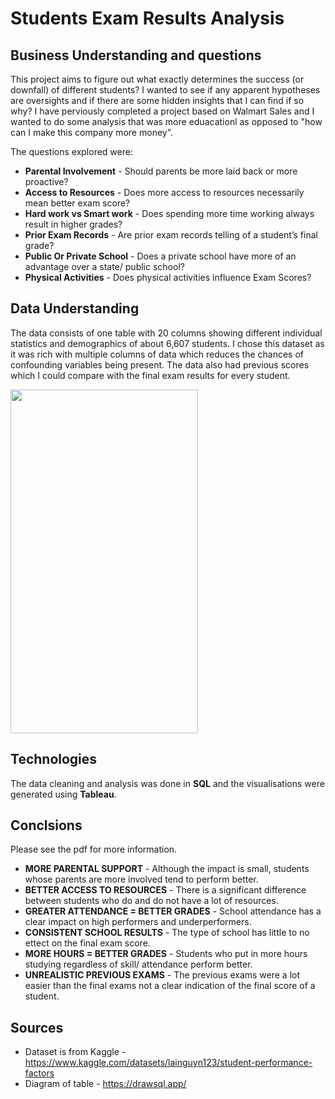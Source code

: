 # Students Exam Results Analysis
## Business Understanding and questions
This project aims to figure out what exactly determines the success (or downfall) of different students? I wanted to see if any apparent hypotheses are oversights and if there are some hidden insights that I can find if so why? I have perviously completed a project based on Walmart Sales and I wanted to do some analysis that was more eduacationl as opposed to "how can I make this company more money".

The questions explored were:
- **Parental Involvement** - Should parents be more laid back or more proactive?
- **Access to Resources** - Does more access to resources necessarily mean better exam score?
- **Hard work vs Smart work** - Does spending more time working always result in higher grades?
- **Prior Exam Records** - Are prior exam records telling of a student’s final grade?
- **Public Or Private School** - Does a private school have more of an advantage over a state/ public school?
- **Physical Activities** - Does physical activities influence Exam Scores?


## Data Understanding
The data consists of one table with 20 columns showing different individual statistics and demographics of about 6,607 students. I chose this dataset as it was rich with multiple columns of data which reduces the chances of confounding variables being present. The data also had previous scores which I could compare with the final exam results for every student.

<img src="https://github.com/user-attachments/assets/351593ce-d996-4db5-9a2a-b9f2d035b570" width=300 height=550>

## Technologies
The data cleaning and analysis was done in **SQL** and the visualisations were generated using **Tableau**.

## Conclsions 
Please see the pdf for more information.
- **MORE PARENTAL SUPPORT** - Although the impact is small, students whose parents are more involved tend to perform better.
- **BETTER ACCESS TO RESOURCES** - There is a significant difference between students who do and do not have a lot of resources.
- **GREATER ATTENDANCE = BETTER GRADES** - School attendance has a clear impact on high performers and underperformers.
- **CONSISTENT SCHOOL RESULTS** - The type of school has little to no ettect on the final exam score.
- **MORE HOURS = BETTER GRADES** - Students who put in more hours studying regardless of skill/ attendance perform better.
- **UNREALISTIC PREVIOUS EXAMS** - The previous exams were a lot easier than the final exams not a clear indication of the final score of a student.

## Sources
- Dataset is from Kaggle - https://www.kaggle.com/datasets/lainguyn123/student-performance-factors
- Diagram of table - https://drawsql.app/
